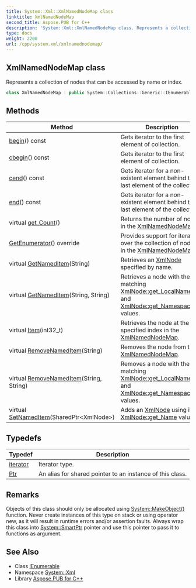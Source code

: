 ```yaml
---
title: System::Xml::XmlNamedNodeMap class
linktitle: XmlNamedNodeMap
second_title: Aspose.PUB for C++
description: 'System::Xml::XmlNamedNodeMap class. Represents a collection of nodes that can be accessed by name or index in C++.'
type: docs
weight: 2200
url: /cpp/system.xml/xmlnamednodemap/
---
```

## XmlNamedNodeMap class


Represents a collection of nodes that can be accessed by name or index.

```cpp
class XmlNamedNodeMap : public System::Collections::Generic::IEnumerable<SharedPtr<System::Xml::XmlNode>>
```

## Methods

| Method | Description |
| --- | --- |
| [begin](./begin/)() const | Gets iterator to the first element of collection. |
| [cbegin](./cbegin/)() const | Gets iterator to the first element of collection. |
| [cend](./cend/)() const | Gets iterator for a non-existent element behind the last element of the collection. |
| [end](./end/)() const | Gets iterator for a non-existent element behind the last element of the collection. |
| virtual [get_Count](./get_count/)() | Returns the number of nodes in the [XmlNamedNodeMap](./). |
| [GetEnumerator](./getenumerator/)() override | Provides support for iteration over the collection of nodes in the [XmlNamedNodeMap](./). |
| virtual [GetNamedItem](./getnameditem/)(String) | Retrieves an [XmlNode](../xmlnode/) specified by name. |
| virtual [GetNamedItem](./getnameditem/)(String, String) | Retrieves a node with the matching [XmlNode::get_LocalName](../xmlnode/get_localname/) and [XmlNode::get_NamespaceURI](../xmlnode/get_namespaceuri/) values. |
| virtual [Item](./item/)(int32_t) | Retrieves the node at the specified index in the [XmlNamedNodeMap](./). |
| virtual [RemoveNamedItem](./removenameditem/)(String) | Removes the node from the [XmlNamedNodeMap](./). |
| virtual [RemoveNamedItem](./removenameditem/)(String, String) | Removes a node with the matching [XmlNode::get_LocalName](../xmlnode/get_localname/) and [XmlNode::get_NamespaceURI](../xmlnode/get_namespaceuri/) values. |
| virtual [SetNamedItem](./setnameditem/)(SharedPtr\<XmlNode\>) | Adds an [XmlNode](../xmlnode/) using its [XmlNode::get_Name](../xmlnode/get_name/) value. |
## Typedefs

| Typedef | Description |
| --- | --- |
| [iterator](./iterator/) | Iterator type. |
| [Ptr](./ptr/) | An alias for shared pointer to an instance of this class. |
## Remarks



Objects of this class should only be allocated using [System::MakeObject()](../../system/makeobject/) function. Never create instances of this type on stack or using operator new, as it will result in runtime errors and/or assertion faults. Always wrap this class into [System::SmartPtr](../../system/smartptr/) pointer and use this pointer to pass it to functions as argument. 

## See Also

* Class [IEnumerable](../../system.collections.generic/ienumerable/)
* Namespace [System::Xml](../)
* Library [Aspose.PUB for C++](../../)
